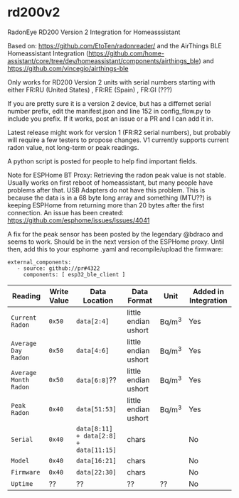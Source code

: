 # rd200v2
RadonEye RD200 Version 2 Integration for Homeasssistant

Based on: https://github.com/EtoTen/radonreader/ and the AirThings BLE Homeassistant Integration (https://github.com/home-assistant/core/tree/dev/homeassistant/components/airthings_ble) and https://github.com/vincegio/airthings-ble

Only works for RD200 Version 2 units with serial numbers starting with either FR:RU (United States) , FR:RE (Spain) , FR:GI (???)

If you are pretty sure it is a version 2 device, but has a differnet serial number prefix, edit the manifest.json and line 152 in config_flow.py to include you prefix. If it works, post an issue or a PR and I can add it in.

Latest release might work for version 1 (FR:R2 serial numbers), but probably will require a few testers to propose changes. V1 currently supports current radon value, not long-term or peak readings.

A python script is posted for people to help find important fields.

Note for ESPHome BT Proxy: Retrieving the radon peak value is not stable. Usually works on first reboot of homeassistant, but many people have problems after that. USB Adapters do not have this problem. This is because the data is in a 68 byte long array and something (MTU??) is keeping ESPHome from returning more than 20 bytes after the first connection. An issue has been created: https://github.com/esphome/issues/issues/4041

A fix for the peak sensor has been posted by the legendary @bdraco and seems to work. Should be in the next version of the ESPHome proxy. Until then, add this to your esphome .yaml and recompile/upload the firmware:
```
external_components:
   - source: github://pr#4322
     components: [ esp32_ble_client ]
```
| Reading | Write Value | Data Location | Data Format | Unit | Added in Integration |
| - | - | - | - | - | - |
| `Current Radon` | `0x50` | `data[2:4]` | little endian ushort | Bq/m<sup>3</sup> | Yes |
| `Average Day Radon` | `0x50` | `data[4:6]` | little endian ushort | Bq/m<sup>3</sup> | Yes |
| `Average Month Radon` | `0x50` | `data[6:8]`??  | little endian ushort | Bq/m<sup>3</sup> | Yes |
| `Peak Radon` | `0x40` | `data[51:53]` | little endian ushort | Bq/m<sup>3<sup> | Yes |
| `Serial` | `0x40` | `data[8:11] + data[2:8] + data[11:15]` | chars |  | No |  
| `Model` | `0x40` | `data[16:21]` | chars |  | No |  
| `Firmware` | `0x40` | `data[22:30]` | chars |  | No |  
| `Uptime` | ?? | ?? | ?? | ?? | No |  
